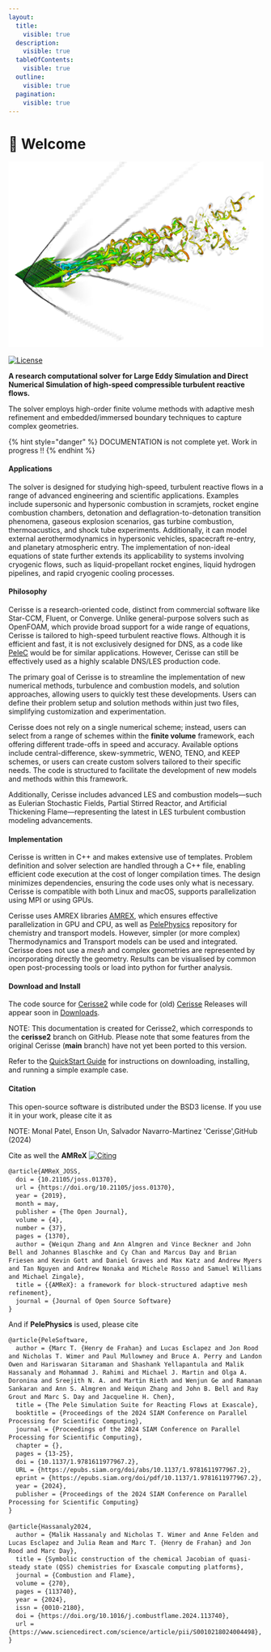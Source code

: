 ```yaml
---
layout:
  title:
    visible: true
  description:
    visible: true
  tableOfContents:
    visible: true
  outline:
    visible: true
  pagination:
    visible: true
---
```


# 🍒 Welcome

<div align="center">

<img src=".gitbook/assets/Intro.png" alt="">

</div>

[![License](https://img.shields.io/badge/License-BSD\_3--Clause-blue.svg)](https://opensource.org/licenses/BSD-3-Clause)

**A research computational solver for Large Eddy Simulation  and Direct Numerical Simulation of high-speed compressible turbulent reactive flows.**

The solver employs high-order finite volume methods with adaptive mesh refinement and embedded/immersed boundary techniques to capture complex geometries.



{% hint style="danger" %}
DOCUMENTATION is not complete yet. Work in progress !!
{% endhint %}

#### Applications

The solver is designed for studying high-speed, turbulent reactive flows in a range of advanced engineering and scientific applications. Examples include supersonic and hypersonic combustion in scramjets, rocket engine combustion chambers, detonation and deflagration-to-detonation transition phenomena, gaseous explosion scenarios, gas turbine combustion, thermoacustics, and shock tube experiments. Additionally, it can model external aerothermodynamics in hypersonic vehicles, spacecraft re-entry, and planetary atmospheric entry. The implementation of non-ideal equations of state further extends its applicability to systems involving cryogenic flows, such as liquid-propellant rocket engines, liquid hydrogen pipelines, and rapid cryogenic cooling processes.

#### Philosophy

Cerisse is a research-oriented code, distinct from commercial software like Star-CCM, Fluent, or Converge. Unlike general-purpose solvers such as OpenFOAM, which provide broad support for a wide range of equations, Cerisse is tailored to high-speed turbulent reactive flows. Although it is efficient and fast, it is not exclusively designed for DNS, as a code like 
[PeleC](https://github.com/AMReX-Combustion/PeleC) would be for similar applications. However, Cerisse can still be effectively used as a highly scalable DNS/LES production code.

The primary goal of Cerisse is to streamline the implementation of new numerical methods, turbulence and combustion models, and solution approaches, allowing users to quickly test these developments. Users can define their problem setup and solution methods within just two files, simplifying customization and experimentation.

Cerisse does not rely on a single numerical scheme; instead, users can select from a range of schemes within the **finite volume** framework, each offering different trade-offs in speed and accuracy. Available options include central-difference, skew-symmetric, WENO, TENO, and KEEP schemes, or users can create custom solvers tailored to their specific needs. The code is structured to facilitate the development of new models and methods within this framework.

Additionally, Cerisse includes advanced LES and combustion models—such as Eulerian Stochastic Fields, Partial Stirred Reactor, and Artificial Thickening Flame—representing the latest in LES turbulent combustion modeling advancements.

#### Implementation

Cerisse is written in C++ and makes extensive use of templates. Problem definition and solver selection are handled through a C++ file, enabling efficient code execution at the cost of longer compilation times. The design minimizes dependencies, ensuring the code uses only what is necessary. Cerisse is compatible with both Linux and macOS, supports parallelization using MPI or using GPUs.

Cerisse uses AMREX libraries [AMREX](https://amrex-codes.github.io/amrex/), which ensures effective parallelization in GPU and CPU, as well as [PelePhysics](https://pelephysics.readthedocs.io/en/latest/) repository for chemistry and transport models. However, simpler (or more complex) Thermodynamics and Transport models can be used and integrated. Cerisse does not use a _mesh_ and complex geometries are represented by incorporating directly the geometry. Results can be visualised by common open post-processing tools or load into python for further analysis.

#### Download and Install

The code source for [Cerisse2](https://github.com/salvadornm/cerisse/tree/cerisse2)
while code for (old) [Cerisse](https://github.com/salvadornm/cerisse)
Releases will appear  soon in [Downloads](https://github.com/salvadornm/cerisse/releases).

NOTE: This documentation is created for Cerisse2, which corresponds to the **cerisse2** branch on GitHub.
Please note that some features from the original Cerisse (**main** branch) have not yet been ported to this version.

Refer to the [QuickStart Guide](quickstart.md) for instructions on downloading, installing, and running a simple example case.

#### Citation

This open-source software is distributed under the BSD3 license. If you use it in your work, please cite it as

NOTE: Monal Patel, Enson Un, Salvador Navarro-Martinez 'Cerisse',GitHub (2024)



Cite as well the **AMReX** [![Citing](http://joss.theoj.org/papers/10.21105/joss.01370/status.svg)](https://doi.org/10.21105/joss.01370)

```
@article{AMReX_JOSS,
  doi = {10.21105/joss.01370},
  url = {https://doi.org/10.21105/joss.01370},
  year = {2019},
  month = may,
  publisher = {The Open Journal},
  volume = {4},
  number = {37},
  pages = {1370},
  author = {Weiqun Zhang and Ann Almgren and Vince Beckner and John Bell and Johannes Blaschke and Cy Chan and Marcus Day and Brian Friesen and Kevin Gott and Daniel Graves and Max Katz and Andrew Myers and Tan Nguyen and Andrew Nonaka and Michele Rosso and Samuel Williams and Michael Zingale},
  title = {{AMReX}: a framework for block-structured adaptive mesh refinement},
  journal = {Journal of Open Source Software}
}
```

And if **PelePhysics** is used, please cite

```
@article{PeleSoftware,
  author = {Marc T. {Henry de Frahan} and Lucas Esclapez and Jon Rood and Nicholas T. Wimer and Paul Mullowney and Bruce A. Perry and Landon Owen and Hariswaran Sitaraman and Shashank Yellapantula and Malik Hassanaly and Mohammad J. Rahimi and Michael J. Martin and Olga A. Doronina and Sreejith N. A. and Martin Rieth and Wenjun Ge and Ramanan Sankaran and Ann S. Almgren and Weiqun Zhang and John B. Bell and Ray Grout and Marc S. Day and Jacqueline H. Chen},
  title = {The Pele Simulation Suite for Reacting Flows at Exascale},
  booktitle = {Proceedings of the 2024 SIAM Conference on Parallel Processing for Scientific Computing},
  journal = {Proceedings of the 2024 SIAM Conference on Parallel Processing for Scientific Computing},
  chapter = {},
  pages = {13-25},
  doi = {10.1137/1.9781611977967.2},
  URL = {https://epubs.siam.org/doi/abs/10.1137/1.9781611977967.2},
  eprint = {https://epubs.siam.org/doi/pdf/10.1137/1.9781611977967.2},
  year = {2024},
  publisher = {Proceedings of the 2024 SIAM Conference on Parallel Processing for Scientific Computing}
}

@article{Hassanaly2024,
  author = {Malik Hassanaly and Nicholas T. Wimer and Anne Felden and Lucas Esclapez and Julia Ream and Marc T. {Henry de Frahan} and Jon Rood and Marc Day},
  title = {Symbolic construction of the chemical Jacobian of quasi-steady state (QSS) chemistries for Exascale computing platforms},
  journal = {Combustion and Flame},
  volume = {270},
  pages = {113740},
  year = {2024},
  issn = {0010-2180},
  doi = {https://doi.org/10.1016/j.combustflame.2024.113740},
  url = {https://www.sciencedirect.com/science/article/pii/S0010218024004498},
}
```

